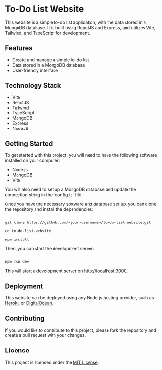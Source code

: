 <h1>To-Do List Website</h1>
<p>This website is a simple to-do list application, with the data stored in a MongoDB database. It is built using ReactJS and Express, and utilizes Vite, Tailwind, and TypeScript for development.</p>
<h2>Features</h2>
<ul>
  <li>Create and manage a simple to-do list</li>
  <li>Data stored in a MongoDB database</li>
  <li>User-friendly interface</li>
</ul>
<h2>Technology Stack</h2>
<ul>
  <li>Vite</li>
  <li>ReactJS</li>
  <li>Tailwind</li>
  <li>TypeScript</li>
  <li>MongoDB</li>
  <li>Express</li>
  <li>NodeJS</li>
</ul>
<h2>Getting Started</h2>
<p>To get started with this project, you will need to have the following software installed on your computer:</p>
<ul>
  <li>Node.js</li>
  <li>MongoDB</li>
  <li>Vite</li>
</ul>
<p>You will also need to set up a MongoDB database and update the connection string in the `config.ts` file.</p>
<p>Once you have the necessary software and database set up, you can clone the repository and install the dependencies:</p>
<code>
git clone https://github.com/&lt;your-username&gt;/to-do-list-website.git<br>
cd to-do-list-website<br>
npm install</code>
<p>Then, you can start the development server:</p>
<code>
npm run dev</code>
<p>This will start a development server on <a href="http://localhost:3000">http://localhost:3000</a>.</p>
<h2>Deployment</h2>
<p>This website can be deployed using any Node.js hosting provider, such as <a href="https://www.heroku.com/">Heroku</a> or <a href="https://www.digitalocean.com/">DigitalOcean</a>.</p>
<h2>Contributing</h2>
<p>If you would like to contribute to this project, please fork the repository and create a pull request with your changes.</p>
<h2>License</h2>
<p>This project is licensed under the <a href="https://opensource.org/licenses/MIT">MIT License</a>.</p>


